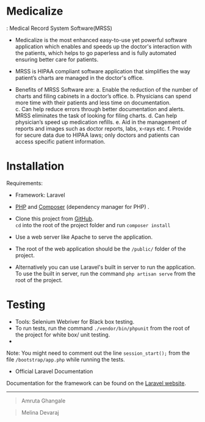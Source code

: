 ﻿
# Medicalize

: Medical Record System Software(MRSS)

- Medicalize is the most enhanced easy-to-use yet powerful software application which enables and speeds up the doctor's interaction with the patients, which helps to go paperless and is fully automated ensuring better care for patients.  

- MRSS is HIPAA compliant software application that simplifies the way patient’s charts are managed in the doctor's office.  
- Benefits of MRSS Software are:
a. Enable the reduction of the number of charts and filing cabinets in a doctor’s office.
b. Physicians can spend more time with their patients and less time on documentation.  
c. Can help reduce errors through better documentation and alerts. MRSS eliminates the task of looking for filing charts. 
d. Can help physician’s speed up medication refills. 
e. Aid in the management of reports and images such as doctor reports, labs, x-rays etc.
f. Provide for secure data due to HIPAA laws; only doctors and patients can access specific patient information.


# Installation
 Requirements: 

- Framework: Laravel  
- [PHP](http://php.net/) and [Composer](https://getcomposer.org/) (dependency manager for PHP)
.
- Clone this project from [GitHub](https://github.com/melinapaul/mrss).  
```cd``` into the root of the project folder and run
```composer install```  


- Use a web server like Apache to serve the application. 
- The root of the web application should be the ```/public/``` folder of the project. 
- Alternatively you can use Laravel's built in server to run the application. To use the built in server, run the command ```php artisan serve``` from the root of the project.




# Testing


- Tools: Selenium Webriver for Black box testing.
- To run tests, run the command ```./vendor/bin/phpunit``` from the root of the project for white box/ unit testing.
- 
Note: You might need to comment out the line ```session_start();``` from the file ```/bootstrap/app.php``` while running the tests.



- Official Laravel Documentation

Documentation for the framework can be found on the [Laravel website](http://laravel.com/docs).


-------------------------------------------------

> Amruta Ghangale

  > Melina Devaraj